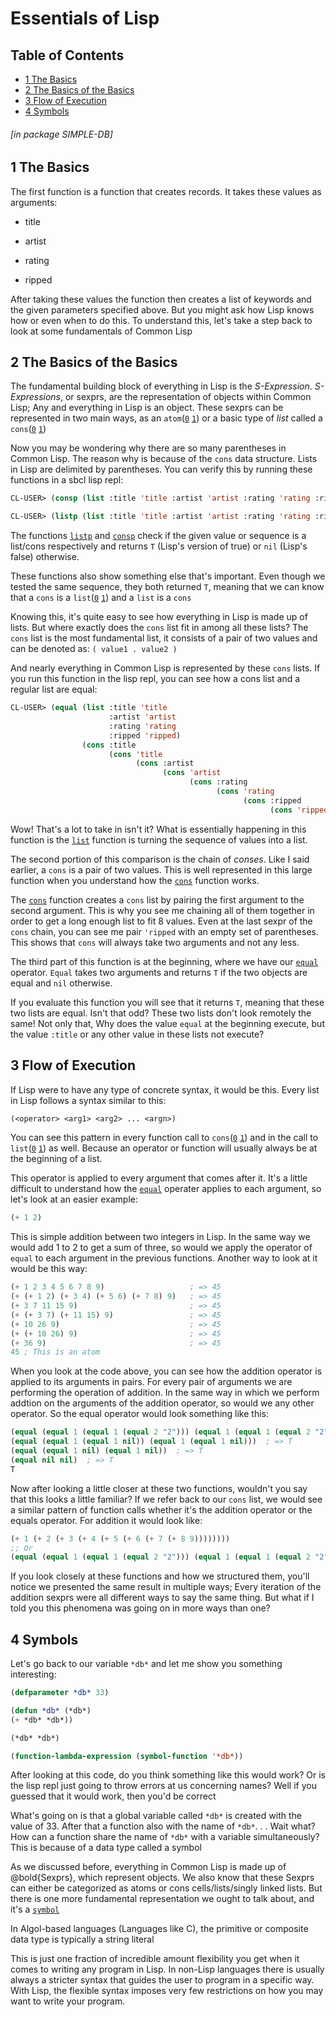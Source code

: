 <a id="x-28SIMPLE-DB-3A-40ESSENTIALS-OF-LISP-20MGL-PAX-3ASECTION-29"></a>
<a id="SIMPLE-DB:@ESSENTIALS-OF-LISP%20MGL-PAX:SECTION"></a>

# Essentials of Lisp

## Table of Contents

- [1 The Basics][3e78]
- [2 The Basics of the Basics][77a6]
- [3 Flow of Execution][0fd9]
- [4 Symbols][b896]

###### \[in package SIMPLE-DB\]
<a id="x-28SIMPLE-DB-3A-40THE-BASICS-20MGL-PAX-3ASECTION-29"></a>
<a id="SIMPLE-DB:@THE-BASICS%20MGL-PAX:SECTION"></a>

## 1 The Basics



The first function is a function that creates records.
It takes these values as arguments:

- title

- artist

- rating

- ripped

After taking these values the function then creates a list of keywords and the given parameters
specified above. But you might ask how Lisp knows how or even when to do this. To understand this,
let's take a step back to look at some fundamentals of Common Lisp



<a id="x-28SIMPLE-DB-3A-40THE-BASICS-OF-THE-BASICS-20MGL-PAX-3ASECTION-29"></a>
<a id="SIMPLE-DB:@THE-BASICS-OF-THE-BASICS%20MGL-PAX:SECTION"></a>

## 2 The Basics of the Basics



The fundamental building block of everything in Lisp is the *S-Expression*. *S-Expressions*, or sexprs,
are the representation of objects within Common Lisp; Any and everything in Lisp is an object.
These sexprs can be represented in two main ways, as an `atom`([`0`][5152] [`1`][a657]) or a basic type of *list*
called a `cons`([`0`][a237] [`1`][12a8])

Now you may be wondering why there are so many parentheses in Common Lisp. The reason why
is because of the `cons` data structure. Lists in Lisp are delimited by parentheses.
You can verify this by running these functions in a sbcl lisp repl:

```lisp
CL-USER> (consp (list :title 'title :artist 'artist :rating 'rating :ripped 'ripped))
```

```lisp
CL-USER> (listp (list :title 'title :artist 'artist :rating 'rating :ripped 'ripped))
```

The functions [`listp`][fefd] and [`consp`][6d19] check if the given value or sequence is a list/cons 
respectively and returns `T` (Lisp's version of true) or `nil` (Lisp's false) otherwise.

These functions also show something else that's important. Even though we tested the same sequence,
they both returned `T`, meaning that we can know that a `cons` is a `list`([`0`][79d8] [`1`][6d9f]) and
a `list` is a `cons`

Knowing this, it's quite easy to see how everything in Lisp is made up of lists. But where exactly
does the `cons` list fit in among all these lists? The `cons` list is the most fundamental
list, it consists of a pair of two values and can be denoted as: `( value1 . value2 )`

And nearly everything in Common Lisp is represented by these `cons` lists.
If you run this function in the lisp repl, you can see how a cons list and a regular list are equal:

```lisp
CL-USER> (equal (list :title 'title 
                      :artist 'artist 
                      :rating 'rating 
                      :ripped 'ripped) 
                (cons :title 
                      (cons 'title 
                            (cons :artist 
                                  (cons 'artist 
                                        (cons :rating 
                                              (cons 'rating 
                                                    (cons :ripped 
                                                          (cons 'ripped '())))))))))
```

Wow! That's a lot to take in isn't it? What is essentially happening in this function is the [`list`][6d9f]
function is turning the sequence of values into a list. 

The second portion of this comparison is the chain of *conses*. Like I said earlier,
a `cons` is a pair of two values. This is well represented in this large function
when you understand how the [`cons`][12a8] function works.

The [`cons`][12a8] function creates a `cons` list by pairing the first argument to the second argument.
This is why you see me chaining all of them together in order to get a long enough list to fit 8 values.
Even at the last sexpr of the `cons` chain, you can see me pair `'ripped` 
with an empty set of parentheses. This shows that `cons` will always take two arguments
and not any less.

The third part of this function is at the beginning, where we have our [`equal`][3fb5] operator. 
`Equal` takes two arguments and returns `T` if the two objects are equal and `nil`
otherwise.

If you evaluate this function you will see that it returns `T`, meaning that these two lists
are equal. Isn't that odd? These two lists don't look remotely the same! Not only that,
Why does the value `equal` at the beginning execute, but the value `:title` or 
any other value in these lists not execute?



<a id="x-28SIMPLE-DB-3A-40FLOW-OF-EXECUTION-20MGL-PAX-3ASECTION-29"></a>
<a id="SIMPLE-DB:@FLOW-OF-EXECUTION%20MGL-PAX:SECTION"></a>

## 3 Flow of Execution



If Lisp were to have any type of concrete syntax, it would be this.
Every list in Lisp follows a syntax similar to this:

```lisp
(<operator> <arg1> <arg2> ... <argn>)
```

You can see this pattern in every function call to `cons`([`0`][a237] [`1`][12a8]) and in the call to `list`([`0`][79d8] [`1`][6d9f])
as well. Because an operator or function will usually always be at the beginning of a list.

This operator is applied to every argument that comes after it. It's a little difficult to
understand how the [`equal`][3fb5] operater applies to each argument, so let's look at an easier example:

```lisp
(+ 1 2)
```

This is simple addition between two integers in Lisp. In the same way we would add 1 to 2 to get
a sum of three, so would we apply the operator of `equal` to each argument 
in the previous functions. Another way to look at it would be this way:

```lisp
(+ 1 2 3 4 5 6 7 8 9)                   ; => 45
(+ (+ 1 2) (+ 3 4) (+ 5 6) (+ 7 8) 9)   ; => 45
(+ 3 7 11 15 9)                         ; => 45
(+ (+ 3 7) (+ 11 15) 9)                 ; => 45
(+ 10 26 9)                             ; => 45
(+ (+ 10 26) 9)                         ; => 45
(+ 36 9)                                ; => 45
45 ; This is an atom
```

When you look at the code above, you can see how the addition operator is applied to its arguments
in pairs. For every pair of arguments we are performing the operation of addition.
In the same way in which we perform addtion on the arguments of the addition 
operator, so would we any other operator. So the equal operator would look something
like this:

```lisp
(equal (equal 1 (equal 1 (equal 2 "2"))) (equal 1 (equal 1 (equal 2 "2"))))  ; => T
(equal (equal 1 (equal 1 nil)) (equal 1 (equal 1 nil)))  ; => T
(equal (equal 1 nil) (equal 1 nil))  ; => T
(equal nil nil)  ; => T
T
```

Now after looking a little closer at these two functions, wouldn't you say that this looks
a little familiar? If we refer back to our `cons` list, we would see a similar
pattern of function calls whether it's the addition operator or the equals operator.
For addition it would look like:

```lisp
(+ 1 (+ 2 (+ 3 (+ 4 (+ 5 (+ 6 (+ 7 (+ 8 9))))))))
;; Or
(equal (equal 1 (equal 1 (equal 2 "2"))) (equal 1 (equal 1 (equal 2 "2"))))
```

If you look closely at these functions and how we structured them,
you'll notice we presented the same result in multiple ways;
Every iteration of the addition sexprs were all different ways to say the same thing.
But what if I told you this phenomena was going on in more ways than one?



<a id="x-28SIMPLE-DB-3A-40SYMBOLS-20MGL-PAX-3ASECTION-29"></a>
<a id="SIMPLE-DB:@SYMBOLS%20MGL-PAX:SECTION"></a>

## 4 Symbols



Let's go back to our variable `*db*` and let me show you something interesting:

```lisp
(defparameter *db* 33)

(defun *db* (*db*)
(+ *db* *db*))

(*db* *db*)

(function-lambda-expression (symbol-function '*db*))
```

After looking at this code, do you think something like this would work?
Or is the lisp repl just going to throw errors at us concerning names?
Well if you guessed that it would work, then you'd be correct

What's going on is that a global variable called `*db*` is created with the value of 33.
After that a function also with the name of `*db*`. . . Wait what? How can a function
share the name of `*db*` with a variable simultaneously? This is because of a data type
called a symbol

As we discussed before, everything in Common Lisp is made up of @bold{Sexprs}, which represent objects.
We also know that these Sexprs can either be categorized as atoms or cons cells/lists/singly linked
lists. But there is one more fundamental representation we ought to talk about, and it's a [`symbol`][e5af]

In Algol-based languages (Languages like C), the primitive or composite data type is typically a
string literal

This is just one fraction of incredible amount flexibility you get when
it comes to writing any program in Lisp. In non-Lisp languages there is 
usually always a stricter syntax that guides the user to program in
a specific way. With Lisp, the flexible syntax imposes very few restrictions on
how you may want to write your program.



  [0fd9]: #SIMPLE-DB:@FLOW-OF-EXECUTION%20MGL-PAX:SECTION "Flow of Execution"
  [12a8]: http://www.lispworks.com/documentation/HyperSpec/Body/f_cons.htm "CONS (MGL-PAX:CLHS FUNCTION)"
  [3e78]: #SIMPLE-DB:@THE-BASICS%20MGL-PAX:SECTION "The Basics"
  [3fb5]: http://www.lispworks.com/documentation/HyperSpec/Body/f_equal.htm "EQUAL (MGL-PAX:CLHS FUNCTION)"
  [5152]: http://www.lispworks.com/documentation/HyperSpec/Body/f_atom.htm "ATOM (MGL-PAX:CLHS FUNCTION)"
  [6d19]: http://www.lispworks.com/documentation/HyperSpec/Body/f_consp.htm "CONSP (MGL-PAX:CLHS FUNCTION)"
  [6d9f]: http://www.lispworks.com/documentation/HyperSpec/Body/f_list_.htm "LIST (MGL-PAX:CLHS FUNCTION)"
  [77a6]: #SIMPLE-DB:@THE-BASICS-OF-THE-BASICS%20MGL-PAX:SECTION "The Basics of the Basics"
  [79d8]: http://www.lispworks.com/documentation/HyperSpec/Body/t_list.htm "LIST (MGL-PAX:CLHS CLASS)"
  [a237]: http://www.lispworks.com/documentation/HyperSpec/Body/t_cons.htm "CONS (MGL-PAX:CLHS CLASS)"
  [a657]: http://www.lispworks.com/documentation/HyperSpec/Body/t_atom.htm "ATOM (MGL-PAX:CLHS TYPE)"
  [b896]: #SIMPLE-DB:@SYMBOLS%20MGL-PAX:SECTION "Symbols"
  [e5af]: http://www.lispworks.com/documentation/HyperSpec/Body/t_symbol.htm "SYMBOL (MGL-PAX:CLHS CLASS)"
  [fefd]: http://www.lispworks.com/documentation/HyperSpec/Body/f_listp.htm "LISTP (MGL-PAX:CLHS FUNCTION)"
